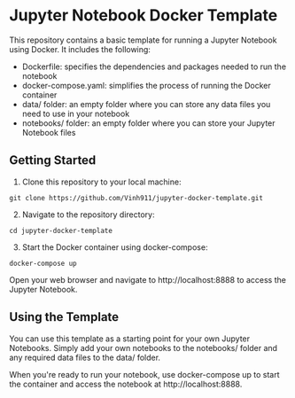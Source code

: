 # Jupyter Notebook Docker Template

This repository contains a basic template for running a Jupyter Notebook using Docker. It includes the following:

- Dockerfile: specifies the dependencies and packages needed to run the notebook
- docker-compose.yaml: simplifies the process of running the Docker container
- data/ folder: an empty folder where you can store any data files you need to use in your notebook
- notebooks/ folder: an empty folder where you can store your Jupyter Notebook files

## Getting Started

1. Clone this repository to your local machine:
````
git clone https://github.com/Vinh911/jupyter-docker-template.git
````
2. Navigate to the repository directory:
````
cd jupyter-docker-template
````
3. Start the Docker container using docker-compose:
````
docker-compose up
````
Open your web browser and navigate to http://localhost:8888 to access the Jupyter Notebook.

## Using the Template

You can use this template as a starting point for your own Jupyter Notebooks. Simply add your own notebooks to the notebooks/ folder and any required data files to the data/ folder.

When you're ready to run your notebook, use docker-compose up to start the container and access the notebook at http://localhost:8888.